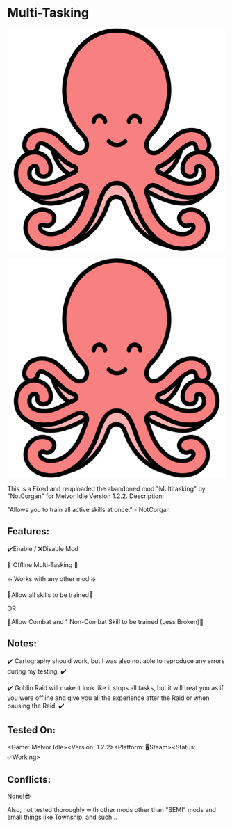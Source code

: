 # Multi-Tasking

<p align="center">
  <img width="512" height="512" src="https://github.com/NaviNieve/Multi-Tasking/blob/main/assets/octopus.png?raw=true">
</p>

![alt text](https://github.com/NaviNieve/Multi-Tasking/blob/main/assets/octopus.png?raw=true)

This is a Fixed and reuploaded the abandoned mod "Multitasking" by "NotCorgan" for Melvor Idle Version 1.2.2.
Description:

"Allows you to train all active skills at once." - NotCorgan

## Features:

✔️Enable / ❌Disable Mod

💪 Offline Multi-Tasking 💪

❇️ Works with any other mod ❇️

 

🔢Allow all skills to be trained🔢

OR

👑Allow Combat and 1 Non-Combat Skill to be trained (Less Broken)👑

 

## Notes:

✔️ Cartography should work, but I was also not able to reproduce any errors during my testing. ✔️ 

✔️ Goblin Raid will make it look like it stops all tasks, but it will treat you as if you were offline and give you all the experience after the Raid or when pausing the Raid. ✔️ 

 

## Tested On:

<Game: Melvor Idle><Version: 1.2.2><Platform: 🖥Steam><Status: ✅Working>

 

## Conflicts:

None!😎

Also, not tested thoroughly with other mods other than "SEMI" mods and small things like Township, and such...
